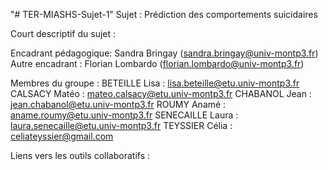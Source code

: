 "# TER-MIASHS-Sujet-1"
Sujet : Prédiction des comportements suicidaires

Court descriptif du sujet :

Encadrant pédagogique: Sandra Bringay (sandra.bringay@univ-montp3.fr)
Autre encadrant : Florian Lombardo (florian.lombardo@univ-montp3.fr)

Membres du groupe :
BETEILLE Lisa : lisa.beteille@etu.univ-montp3.fr
CALSACY Matéo : mateo.calsacy@etu.univ-montp3.fr
CHABANOL Jean : jean.chabanol@etu.univ-montp3.fr
ROUMY Anamé : aname.roumy@etu.univ-montp3.fr
SENECAILLE Laura : laura.senecaille@etu.univ-montp3.fr
TEYSSIER Célia : celiateyssier@gmail.com


Liens vers les outils collaboratifs :
